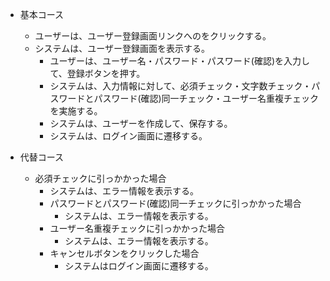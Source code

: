 - 基本コース
  - ユーザーは、ユーザー登録画面リンクへのをクリックする。
  - システムは、ユーザー登録画面を表示する。
	- ユーザーは、ユーザー名・パスワード・パスワード(確認)を入力して、登録ボタンを押す。
	- システムは、入力情報に対して、必須チェック・文字数チェック・パスワードとパスワード(確認)同一チェック・ユーザー名重複チェックを実施する。
	- システムは、ユーザーを作成して、保存する。
	- システムは、ログイン画面に遷移する。

- 代替コース
  - 必須チェックに引っかかった場合
    - システムは、エラー情報を表示する。
	- パスワードとパスワード(確認)同一チェックに引っかかった場合
	  - システムは、エラー情報を表示する。
	- ユーザー名重複チェックに引っかかった場合
	  - システムは、エラー情報を表示する。
	- キャンセルボタンをクリックした場合
	  - システムはログイン画面に遷移する。
